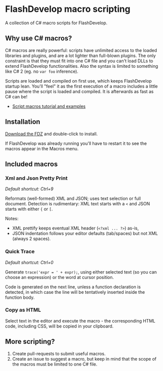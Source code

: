 # FlashDevelop macro scripting

A collection of C# macro scripts for FlashDevelop.

## Why use C# macros?

C# macros are really powerful: scripts have unlimited access to the loaded libraries and plugins, and are a lot lighter than full-blown plugins. The only constraint is that they must fit into one C# file and you can't load DLLs to extend FlashDevelop functionalities. Also the syntax is limited to something like C# 2 (eg. no `var foo` inference).

Scripts are loaded and compiled on first use, which keeps FlashDevelop startup lean. You'll "feel" it as the first execution of a macro includes a little pause where the script is loaded and compiled. It is afterwards as fast as C# can be!

- [Script macros tutorial and examples](http://www.flashdevelop.org/community/viewtopic.php?f=20&t=5846)


## Installation

[Download the FDZ](https://github.com/elsassph/fdMacros/blob/master/dist/FDMacros.fdz?raw=true) and double-click to install.

If FlashDevelop was already running you'll have to restart it to see the macros appear in the Macros menu.


## Included macros

### Xml and Json Pretty Print

*Default shortcut: Ctrl+9*

Reformats (well-formed) XML and JSON; uses text selection or full document. Detection is rudimentary: XML text starts with a `<` and JSON starts with either `{` or `[`.

Notes: 

- XML prettify keeps eventual XML header (`<?xml ... ?>`) as-is,
- JSON indentation follows your editor defaults (tab/spaces) but not XML (always 2 spaces).


### Quick Trace

*Default shortcut: Ctrl+0*

Generate `trace('expr = ' + expr);`, using either selected text (so you can choose an expression) or the word at cursor position. 

Code is generated on the next line, unless a function declaration is detected, in which case the line will be tentatively inserted inside the function body.


### Copy as HTML

Select text in the editor and execute the macro - the corresponding HTML code, including CSS, will be copied in your clipboard.


## More scripting?

1. Create pull-requests to submit useful macros.
2. Create an issue to suggest a macro, but keep in mind that the scope of the macros must be limited to one C# file.